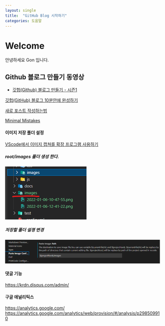 ```yaml
---
layout: single
title:  "GitHub Blog 시작하기"
categories: 도움말
---
```


# Welcome 

안녕하세요 Gon 입니다.

## Github 블로그 만들기 동영상

- [깃헙(Github) 블로그 만들기 - 시즌1](https://www.youtube.com/watch?v=--MMmHbSH9k&list=PLIMb_GuNnFwfQBZQwD-vCZENL5YLDZekr)



[깃헙(GitHub) 블로그 10분안에 완성하기](https://www.youtube.com/watch?v=ACzFIAOsfpM)

[새로 포스트 작성하는법](https://jekyllrb.com/docs/posts/)


[Minimal Mistakes](https://mmistakes.github.io/minimal-mistakes/docs/quick-start-guide/)



#### 이미지 저장 폴더 설정  

[VScode에서 이미지 캡쳐를 확장 프로그램 사용하기](https://uxgjs.tistory.com/187)

##### root/images 폴더 생성 한다.
![](../images/2022-01-06-12-42-24.png)

##### 저장할 폴더 설졍 변경
![](../images/2022-01-06-12-41-22.png)


#### 댓글 기능 
https://krdn.disqus.com/admin/

#### 구글 애널리틱스
https://analytics.google.com/
https://analytics.google.com/analytics/web/provision/#/analysis/p298509910